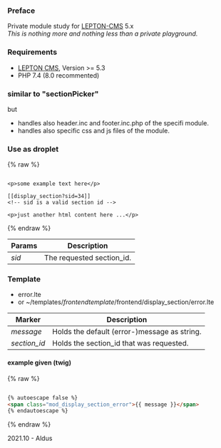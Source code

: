 ### Preface
Private module study for [LEPTON-CMS][1] 5.x  
_This is nothing more and nothing less than a private playground._

### Requirements
- [LEPTON CMS][1], Version >= 5.3
- PHP 7.4 (8.0 recommented)

### similar to "sectionPicker"
but  
- handles also header.inc and footer.inc.php of the specifi module.
- handles also specific css and js files of the module.

### Use as droplet
{% raw %}
```code

<p>some example text here</p>

[[display_section?sid=34]]
<!-- sid is a valid section id -->

<p>just another html content here ...</p>

```
{% endraw %}
  
Params|Description
-----|-----
*sid*|The requested section_id.


### Template
- error.lte
- or ~/templates/*frontendtemplate*/frontend/display_section/error.lte

Marker|Description
-----|-----
*message*|Holds the default (error-)message as string.  
*section_id*|Holds the section_id that was requested.  

#### example given (twig)
{% raw %}
```html

{% autoescape false %}  
<span class="mod_display_section_error">{{ message }}</span>  
{% endautoescape %}

```
{% endraw %}

2021.10 - Aldus

[1]: https://lepton-cms.org "LEPTON CMS"

